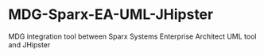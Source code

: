 # MDG-Sparx-EA-UML-JHipster
MDG integration tool between Sparx Systems Enterprise Architect UML tool and JHipster
